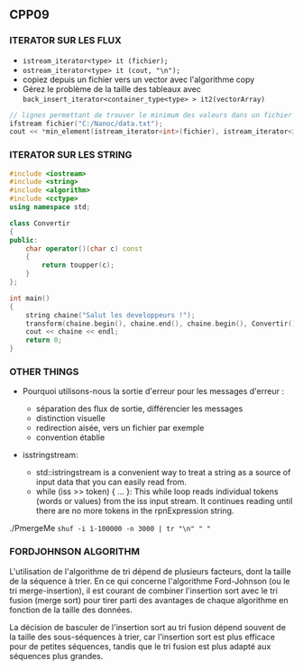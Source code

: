 ## CPP09

### ITERATOR SUR LES FLUX

- `istream_iterator<type> it (fichier);`
- `ostream_iterator<type> it (cout, "\n");`
- copiez depuis un fichier vers un vector avec l'algorithme copy
- Gérez le problème de la taille des tableaux avec `back_insert_iterator<container_type<type> > it2(vectorArray)`

```cpp
// lignes permettant de trouver le minimum des valeurs dans un fichier
ifstream fichier("C:/Nanoc/data.txt");
cout << *min_element(istream_iterator<int>(fichier), istream_iterator<int>())<< endl;
```
### ITERATOR SUR LES STRING

```cpp
#include <iostream>
#include <string>
#include <algorithm>
#include <cctype>
using namespace std;

class Convertir
{
public:
    char operator()(char c) const
    {
        return toupper(c);
    }
};

int main()
{
    string chaine("Salut les developpeurs !");
    transform(chaine.begin(), chaine.end(), chaine.begin(), Convertir());
    cout << chaine << endl;
    return 0;
}
```

### OTHER THINGS

- Pourquoi utilisons-nous la sortie d'erreur pour les messages d'erreur :
    - séparation des flux de sortie, différencier les messages
    - distinction visuelle
    - redirection aisée, vers un fichier par exemple
    - convention établie

- isstringstream:
    - std::istringstream is a convenient way to treat a string as a source of input data that you can easily read from.
    - while (iss >> token) { ... }: This while loop reads individual tokens (words or values) from the iss input stream. It continues reading until there are no more tokens in the rpnExpression string.

./PmergeMe `shuf -i 1-100000 -n 3000 | tr "\n" " "`

### FORDJOHNSON ALGORITHM

L'utilisation de l'algorithme de tri dépend de plusieurs facteurs, dont la taille de la séquence à trier. En ce qui concerne l'algorithme Ford-Johnson (ou le tri merge-insertion), il est courant de combiner l'insertion sort avec le tri fusion (merge sort) pour tirer parti des avantages de chaque algorithme en fonction de la taille des données.

La décision de basculer de l'insertion sort au tri fusion dépend souvent de la taille des sous-séquences à trier, car l'insertion sort est plus efficace pour de petites séquences, tandis que le tri fusion est plus adapté aux séquences plus grandes.
